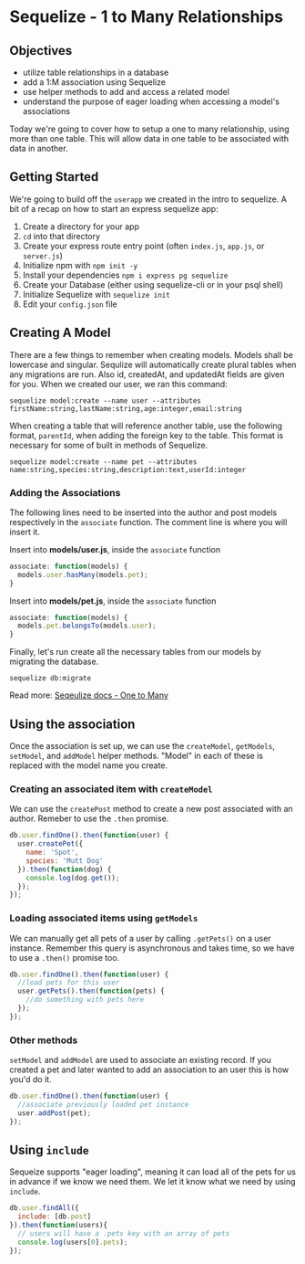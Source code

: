 # Sequelize - 1 to Many Relationships

## Objectives

* utilize table relationships in a database
* add a 1:M association using Sequelize
* use helper methods to add and access a related model
* understand the purpose of eager loading when accessing a model's associations

Today we're going to cover how to setup a one to many relationship, using more than one table. This will allow data in one table to be associated with data in another.

## Getting Started

We're going to build off the `userapp` we created in the intro to sequelize. A bit of a recap on how to start an express sequelize app:
1. Create a directory for your app
2. `cd` into that directory
3. Create your express route entry point (often `index.js`, `app.js`, or `server.js`)
4. Initialize npm with `npm init -y`
5. Install your dependencies `npm i express pg sequelize`
6. Create your Database (either using sequelize-cli or in your psql shell)
7. Initialize Sequelize with `sequelize init`
8. Edit your `config.json` file

## Creating A Model

There are a few things to remember when creating models. Models shall be lowercase and singular. Sequlize will automatically create plural tables when any migrations are run. Also id, createdAt, and updatedAt fields are given for you. When we created our user, we ran this command:

```
sequelize model:create --name user --attributes firstName:string,lastName:string,age:integer,email:string
```

When creating a table that will reference another table, use the following format, `parentId`, when adding the foreign key to the table. This format is necessary for some of built in methods of Sequelize.

```
sequelize model:create --name pet --attributes name:string,species:string,description:text,userId:integer
```

### Adding the Associations

The following lines need to be inserted into the author and post models respectively in the `associate` function. The comment line is where you will insert it.

Insert into **models/user.js**, inside the `associate` function

```js
associate: function(models) {
  models.user.hasMany(models.pet);
}
```

Insert into **models/pet.js**, inside the `associate` function

```js
associate: function(models) {
  models.pet.belongsTo(models.user);
}
```

Finally, let's run create all the necessary tables from our models by migrating the database.

```
sequelize db:migrate
```

Read more: [Seqeulize docs - One to Many](http://docs.sequelizejs.com/en/latest/docs/associations/#one-to-many-associations)

## Using the association

Once the association is set up, we can use the `createModel`, `getModels`, `setModel`, and `addModel` helper methods. "Model" in each of these is replaced with the model name you create.

### Creating an associated item with `createModel`

We can use the `createPost` method to create a new post associated with an author. Remeber to use the `.then` promise.

```js
db.user.findOne().then(function(user) {
  user.createPet({
    name: 'Spot',
    species: 'Mutt Dog'
  }).then(function(dog) {
    console.log(dog.get());
  });
});
```

### Loading associated items using `getModels`

We can manually get all pets of a user by calling `.getPets()` on a user instance. Remember this query is asynchronous and takes time, so we have to  use a `.then()` promise too.

```js
db.user.findOne().then(function(user) {
  //load pets for this user
  user.getPets().then(function(pets) {
    //do something with pets here
  });
});
```

### Other methods

`setModel` and `addModel` are used to associate an existing record. If you created a pet and later wanted to add an association to an user this is how you'd do it.

```js
db.user.findOne().then(function(user) {
  //associate previously loaded pet instance
  user.addPost(pet);
});
```

## Using `include`

Sequeize supports "eager loading", meaning it can load all of the pets for us in advance if we know we need them. We let it know what we need by using `include`.

```js
db.user.findAll({
  include: [db.post]
}).then(function(users){
  // users will have a .pets key with an array of pets
  console.log(users[0].pets);
});
```
